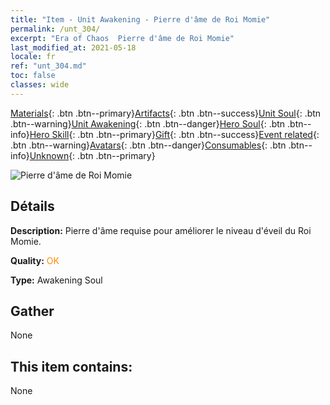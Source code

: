```yaml
---
title: "Item - Unit Awakening - Pierre d'âme de Roi Momie"
permalink: /unt_304/
excerpt: "Era of Chaos  Pierre d'âme de Roi Momie"
last_modified_at: 2021-05-18
locale: fr
ref: "unt_304.md"
toc: false
classes: wide
---
```

 [Materials](/ItemsFR/){: .btn .btn--primary}[Artifacts](/ItemsFR/Artifacts/){: .btn .btn--success}[Unit Soul](/ItemsFR/UnitSoul/){: .btn .btn--warning}[Unit Awakening](/ItemsFR/UnitAwakening/){: .btn .btn--danger}[Hero Soul](/ItemsFR/HeroSoul/){: .btn .btn--info}[Hero Skill](/ItemsFR/HeroSkill/){: .btn .btn--primary}[Gift](/ItemsFR/Gift/){: .btn .btn--success}[Event related](/ItemsFR/Events/){: .btn .btn--warning}[Avatars](/ItemsFR/Avatars/){: .btn .btn--danger}[Consumables](/ItemsFR/Consumables/){: .btn .btn--info}[Unknown](/ItemsFR/Unknown/){: .btn .btn--primary}

 ![Pierre d'âme de Roi Momie](/images/u/tia_munaiyi.jpg)

## Détails
 **Description:** Pierre d'âme requise pour améliorer le niveau d'éveil du Roi Momie.

 **Quality:** <span style="color: #FF8C00">OK</span>

 **Type:** Awakening Soul

## Gather

  None

## This item contains:

  None

